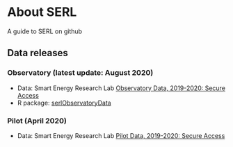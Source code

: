 # About SERL
A guide to SERL on github

## Data releases

### Observatory (latest update: August 2020)

 * Data: Smart Energy Research Lab [Observatory Data, 2019-2020: Secure Access](https://beta.ukdataservice.ac.uk/datacatalogue/studies/study?id=8666)
 * R package: [serlObservatoryData](https://github.com/smartEnergyResearchLab/observatoryData)

### Pilot (April 2020)

 * Data: Smart Energy Research Lab [Pilot Data, 2019-2020: Secure Access](https://beta.ukdataservice.ac.uk/datacatalogue/studies/study?id=8643)
